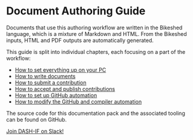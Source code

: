 # Document Authoring Guide

Documents that use this authoring workflow are written in the Bikeshed language, which is a mixture of Markdown and HTML. From the Bikeshed inputs, HTML and PDF outputs are automatically generated.

This guide is split into individual chapters, each focusing on a part of the workflow:

* [How to set everything up on your PC](Setup.md)
* [How to write documents](Content.md)
* [How to submit a contribution](Contributor.md)
* [How to accept and publish contributions](Editor.md)
* [How to set up GitHub automation](Administrator.md)
* [How to modify the GitHub and compiler automation](Developer.md)

The source code for this documentation pack and the associated tooling can be found on GitHub.

[Join DASH-IF on Slack!](https://join.slack.com/t/dashif/shared_invite/zt-egme869x-JH~UPUuLoKJB26fw7wj3Gg)